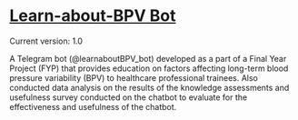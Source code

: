 # [Learn-about-BPV Bot](http://t.me/learnaboutBPV_bot)

Current version: 1.0

A Telegram bot (@learnaboutBPV_bot) developed as a part of a Final Year Project (FYP) that provides education on factors affecting long-term blood pressure variability (BPV) to healthcare professional trainees. Also conducted data analysis on the results of the knowledge assessments and usefulness survey conducted on the chatbot to evaluate for the effectiveness and usefulness of the chatbot.
